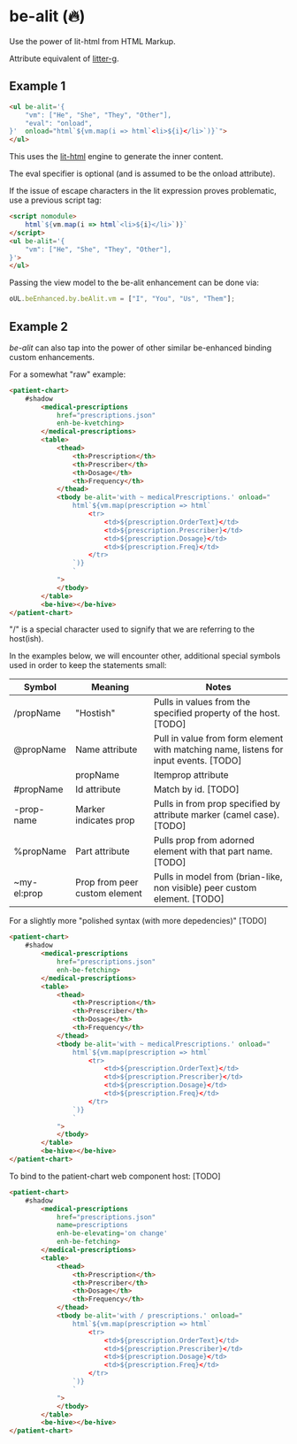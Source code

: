 # be-alit (🔥)

Use the power of lit-html from HTML Markup.

Attribute equivalent of [litter-g](https://github.com/bahrus/litter-g).

## Example 1

```html
<ul be-alit='{
    "vm": ["He", "She", "They", "Other"],
    "eval": "onload",
}'  onload="html`${vm.map(i => html`<li>${i}</li>`)}`">
</ul>
```

This uses the [lit-html](https://www.npmjs.com/package/lit-html) engine to generate the inner content.

The eval specifier is optional (and is assumed to be the onload attribute).

If the issue of escape characters in the lit expression proves problematic, use a previous script tag:

```html
<script nomodule>
    html`${vm.map(i => html`<li>${i}</li>`)}`
</script>
<ul be-alit='{
    "vm": ["He", "She", "They", "Other"],
}'>
</ul>
```

Passing the view model to the be-alit enhancement can be done via:

```JavaScript
oUL.beEnhanced.by.beAlit.vm = ["I", "You", "Us", "Them"];
```

## Example 2

*be-alit* can also tap into the power of other similar be-enhanced binding custom enhancements.

For a somewhat "raw" example:

```html
<patient-chart>
    #shadow
        <medical-prescriptions 
            href="prescriptions.json" 
            enh-be-kvetching>
        </medical-prescriptions>
        <table>
            <thead>
                <th>Prescription</th>
                <th>Prescriber</th>
                <th>Dosage</th>
                <th>Frequency</th>
            </thead>
            <tbody be-alit='with ~ medicalPrescriptions.' onload="
                html`${vm.map(prescription => html`
                    <tr>
                        <td>${prescription.OrderText}</td>
                        <td>${prescription.Prescriber}</td>
                        <td>${prescription.Dosage}</td>
                        <td>${prescription.Freq}</td>
                    </tr>
                `)}
                `
            ">
            </tbody>
        </table>
        <be-hive></be-hive>
</patient-chart>
```

"/" is a special character used to signify that we are referring to the host(ish).

In the examples below, we will encounter other, additional special symbols used in order to keep the statements small:


| Symbol      | Meaning              | Notes                                                                                        |
|-------------|----------------------|----------------------------------------------------------------------------------------------|
| /propName   |"Hostish"                     | Pulls in values from the specified property of the host. [TODO]                      |
| @propName   |Name attribute                | Pull in value from form element with matching name, listens for input events. [TODO] | 
| |propName   |Itemprop attribute            | If contenteditible, listens for input events.  Otherwise, uses be-value-added.[TODO] |
| #propName   |Id attribute                  | Match by id.    [TODO]                                                               |
| -prop-name  |Marker indicates prop         | Pulls in from prop specified by attribute marker (camel case).  [TODO]               |
| %propName   |Part attribute                | Pulls prop from adorned element with that part name. [TODO]                          |
| ~my-el:prop |Prop from peer custom element | Pulls in model from (brian-like, non visible) peer custom element.  [TODO]           |

For a slightly more "polished syntax (with more depedencies)" [TODO]


```html
<patient-chart>
    #shadow
        <medical-prescriptions 
            href="prescriptions.json" 
            enh-be-fetching>
        </medical-prescriptions>
        <table>
            <thead>
                <th>Prescription</th>
                <th>Prescriber</th>
                <th>Dosage</th>
                <th>Frequency</th>
            </thead>
            <tbody be-alit='with ~ medicalPrescriptions.' onload="
                html`${vm.map(prescription => html`
                    <tr>
                        <td>${prescription.OrderText}</td>
                        <td>${prescription.Prescriber}</td>
                        <td>${prescription.Dosage}</td>
                        <td>${prescription.Freq}</td>
                    </tr>
                `)}
                `
            ">
            </tbody>
        </table>
        <be-hive></be-hive>
</patient-chart>
```

To bind to the patient-chart web component host: [TODO]

```html
<patient-chart>
    #shadow
        <medical-prescriptions 
            href="prescriptions.json"
            name=prescriptions
            enh-be-elevating='on change' 
            enh-be-fetching>
        </medical-prescriptions>
        <table>
            <thead>
                <th>Prescription</th>
                <th>Prescriber</th>
                <th>Dosage</th>
                <th>Frequency</th>
            </thead>
            <tbody be-alit='with / prescriptions.' onload="
                html`${vm.map(prescription => html`
                    <tr>
                        <td>${prescription.OrderText}</td>
                        <td>${prescription.Prescriber}</td>
                        <td>${prescription.Dosage}</td>
                        <td>${prescription.Freq}</td>
                    </tr>
                `)}
                `
            ">
            </tbody>
        </table>
        <be-hive></be-hive>
</patient-chart>
```
